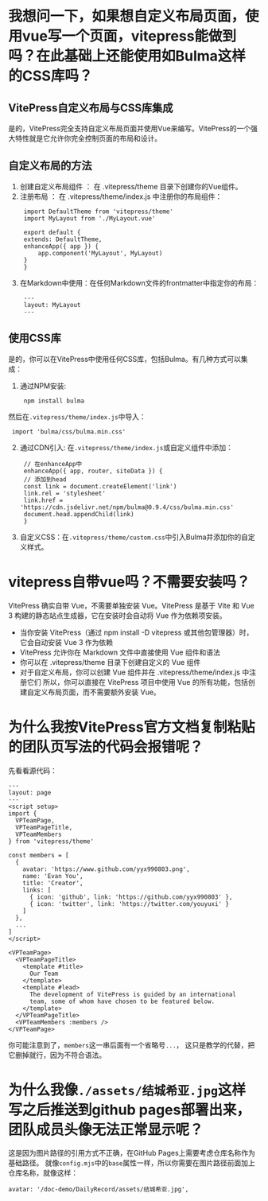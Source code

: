 # 我想问一下，如果想自定义布局页面，使用vue写一个页面，vitepress能做到吗？在此基础上还能使用如Bulma这样的CSS库吗？

## VitePress自定义布局与CSS库集成
是的，VitePress完全支持自定义布局页面并使用Vue来编写。VitePress的一个强大特性就是它允许你完全控制页面的布局和设计。

## 自定义布局的方法
1. 创建自定义布局组件 ：
   在 .vitepress/theme 目录下创建你的Vue组件。
2. 注册布局 ：
   在 .vitepress/theme/index.js 中注册你的布局组件：
   ```
    import DefaultTheme from 'vitepress/theme'
    import MyLayout from './MyLayout.vue'

    export default {
    extends: DefaultTheme,
    enhanceApp({ app }) {
        app.component('MyLayout', MyLayout)
    }
    }
   ```
3. 在Markdown中使用：在任何Markdown文件的frontmatter中指定你的布局：
   ```
    ---
    layout: MyLayout
    ---
   ```
## 使用CSS库
是的，你可以在VitePress中使用任何CSS库，包括Bulma。有几种方式可以集成：
1. 通过NPM安装:
   ```
    npm install bulma
   ```

然后在`.vitepress/theme/index.js`中导入：
   ```
    import 'bulma/css/bulma.min.css'
   ```

2. 通过CDN引入: 在`.vitepress/theme/index.js`或自定义组件中添加：
   ```
    // 在enhanceApp中
    enhanceApp({ app, router, siteData }) {
    // 添加到head
    const link = document.createElement('link')
    link.rel = 'stylesheet'
    link.href = 'https://cdn.jsdelivr.net/npm/bulma@0.9.4/css/bulma.min.css'
    document.head.appendChild(link)
    }
   ```

3. 自定义CSS：在`.vitepress/theme/custom.css`中引入Bulma并添加你的自定义样式。

# vitepress自带vue吗？不需要安装吗？
VitePress 确实自带 Vue，不需要单独安装 Vue。VitePress 是基于 Vite 和 Vue 3 构建的静态站点生成器，它在安装时会自动将 Vue 作为依赖项安装。
- 当你安装 VitePress（通过 npm install -D vitepress 或其他包管理器）时，它会自动安装 Vue 3 作为依赖
- VitePress 允许你在 Markdown 文件中直接使用 Vue 组件和语法
- 你可以在 .vitepress/theme 目录下创建自定义的 Vue 组件
- 对于自定义布局，你可以创建 Vue 组件并在 .vitepress/theme/index.js 中注册它们
所以，你可以直接在 VitePress 项目中使用 Vue 的所有功能，包括创建自定义布局页面，而不需要额外安装 Vue。

# 为什么我按VitePress官方文档复制粘贴的团队页写法的代码会报错呢？
先看看源代码：
```
---
layout: page
---
<script setup>
import {
  VPTeamPage,
  VPTeamPageTitle,
  VPTeamMembers
} from 'vitepress/theme'

const members = [
  {
    avatar: 'https://www.github.com/yyx990803.png',
    name: 'Evan You',
    title: 'Creator',
    links: [
      { icon: 'github', link: 'https://github.com/yyx990803' },
      { icon: 'twitter', link: 'https://twitter.com/youyuxi' }
    ]
  },
  ...
]
</script>

<VPTeamPage>
  <VPTeamPageTitle>
    <template #title>
      Our Team
    </template>
    <template #lead>
      The development of VitePress is guided by an international
      team, some of whom have chosen to be featured below.
    </template>
  </VPTeamPageTitle>
  <VPTeamMembers :members />
</VPTeamPage>
```

你可能注意到了，`members`这一串后面有一个省略号`...`， 这只是教学的代替，把它删掉就行，因为不符合语法。

# 为什么我像`./assets/结城希亚.jpg`这样写之后推送到github pages部署出来，团队成员头像无法正常显示呢？
这是因为图片路径的引用方式不正确，在GitHub Pages上需要考虑仓库名称作为基础路径。
就像`config.mjs`中的`base`属性一样，所以你需要在图片路径前面加上仓库名称，就像这样：
```
avatar: '/doc-demo/DailyRecord/assets/结城希亚.jpg',
```
